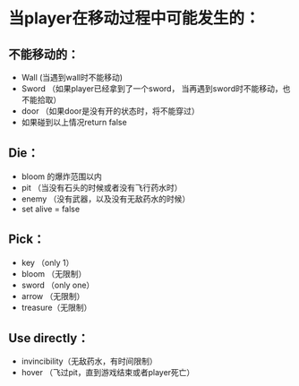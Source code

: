 # 当player在移动过程中可能发生的：

## 不能移动的：

- Wall  (当遇到wall时不能移动)
- Sword （如果player已经拿到了一个sword， 当再遇到sword时不能移动，也不能拾取）
- door （如果door是没有开的状态时，将不能穿过）
- 如果碰到以上情况return false

## Die：

- bloom 的爆炸范围以内
- pit （当没有石头的时候或者没有飞行药水时）
- enemy （没有武器，以及没有无敌药水的时候）
- set alive = false

## Pick：

- key （only 1）
- bloom （无限制）
- sword （only one）
- arrow （无限制）
- treasure（无限制）

## Use directly：

- invincibility（无敌药水，有时间限制）
- hover （飞过pit，直到游戏结束或者player死亡）

